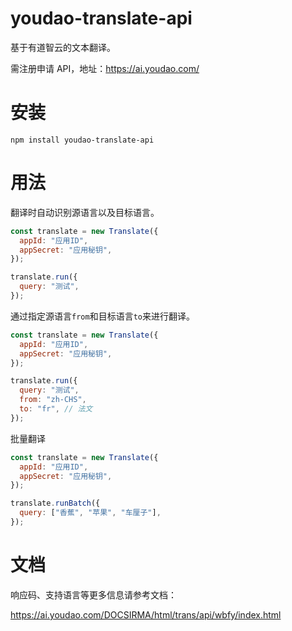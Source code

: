 # youdao-translate-api

基于有道智云的文本翻译。

需注册申请 API，地址：https://ai.youdao.com/

# 安装

```
npm install youdao-translate-api
```

# 用法

翻译时自动识别源语言以及目标语言。

```js
const translate = new Translate({
  appId: "应用ID",
  appSecret: "应用秘钥",
});

translate.run({
  query: "测试",
});
```

通过指定源语言`from`和目标语言`to`来进行翻译。

```js
const translate = new Translate({
  appId: "应用ID",
  appSecret: "应用秘钥",
});

translate.run({
  query: "测试",
  from: "zh-CHS",
  to: "fr", // 法文
});
```

批量翻译

```js
const translate = new Translate({
  appId: "应用ID",
  appSecret: "应用秘钥",
});

translate.runBatch({
  query: ["香蕉", "苹果", "车厘子"],
});
```

# 文档

响应码、支持语言等更多信息请参考文档：

https://ai.youdao.com/DOCSIRMA/html/trans/api/wbfy/index.html
